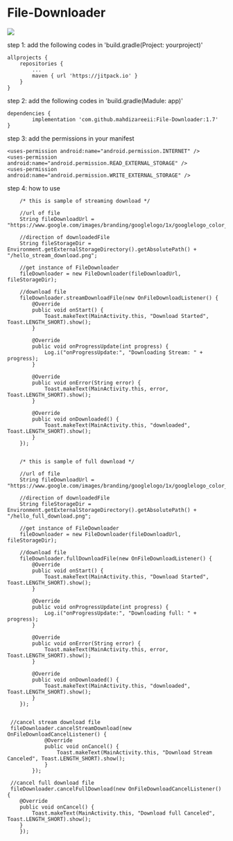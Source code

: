 # File-Downloader
[![](https://jitpack.io/v/mahdizareeii/Android-File-Downloader.svg)](https://jitpack.io/#mahdizareeii/Android-File-Downloader)

step 1: add the following codes in 'build.gradle(Project: yourproject)'

	allprojects {
		repositories {
			...
			maven { url 'https://jitpack.io' }
		}
	}
  
step 2: add the following codes in 'build.gradle(Madule: app)'

	dependencies {
	        implementation 'com.github.mahdizareeii:File-Downloader:1.7'
	}

step 3: add the permissions in your manifest

	<uses-permission android:name="android.permission.INTERNET" />
    <uses-permission android:name="android.permission.READ_EXTERNAL_STORAGE" />
    <uses-permission android:name="android.permission.WRITE_EXTERNAL_STORAGE" />
    
step 4: how to use

        /* this is sample of streaming download */
	
        //url of file
        String fileDownloadUrl = "https://www.google.com/images/branding/googlelogo/1x/googlelogo_color_272x92dp.png";

        //direction of downloadedFile
        String fileStorageDir = Environment.getExternalStorageDirectory().getAbsolutePath() + "/hello_stream_download.png";

        //get instance of FileDownloader
        fileDownloader = new FileDownloader(fileDownloadUrl, fileStorageDir);

        //download file
        fileDownloader.streamDownloadFile(new OnFileDownloadListener() {
            @Override
            public void onStart() {
                Toast.makeText(MainActivity.this, "Download Started", Toast.LENGTH_SHORT).show();
            }

            @Override
            public void onProgressUpdate(int progress) {
                Log.i("onProgressUpdate:", "Downloading Stream: " + progress);
            }

            @Override
            public void onError(String error) {
                Toast.makeText(MainActivity.this, error, Toast.LENGTH_SHORT).show();
            }

            @Override
            public void onDownloaded() {
                Toast.makeText(MainActivity.this, "downloaded", Toast.LENGTH_SHORT).show();
            }
        });
	
	
        /* this is sample of full download */
	
        //url of file
        String fileDownloadUrl = "https://www.google.com/images/branding/googlelogo/1x/googlelogo_color_272x92dp.png";

        //direction of downloadedFile
        String fileStorageDir = Environment.getExternalStorageDirectory().getAbsolutePath() + "/hello_full_download.png";

        //get instance of FileDownloader
        fileDownloader = new FileDownloader(fileDownloadUrl, fileStorageDir);

        //download file
        fileDownloader.fullDownloadFile(new OnFileDownloadListener() {
            @Override
            public void onStart() {
                Toast.makeText(MainActivity.this, "Download Started", Toast.LENGTH_SHORT).show();
            }

            @Override
            public void onProgressUpdate(int progress) {
                Log.i("onProgressUpdate:", "Downloading full: " + progress);
            }

            @Override
            public void onError(String error) {
                Toast.makeText(MainActivity.this, error, Toast.LENGTH_SHORT).show();
            }

            @Override
            public void onDownloaded() {
                Toast.makeText(MainActivity.this, "downloaded", Toast.LENGTH_SHORT).show();
            }
        });
	
	
	 //cancel stream download file
	 fileDownloader.cancelStreamDownload(new OnFileDownloadCancelListener() {
                @Override
                public void onCancel() {
                    Toast.makeText(MainActivity.this, "Download Stream Canceled", Toast.LENGTH_SHORT).show();
                }
            });
            
 	 //cancel full download file
	 fileDownloader.cancelFullDownload(new OnFileDownloadCancelListener() {
		@Override
		public void onCancel() {
		    Toast.makeText(MainActivity.this, "Download full Canceled", Toast.LENGTH_SHORT).show();
		}
	    });
        
	
